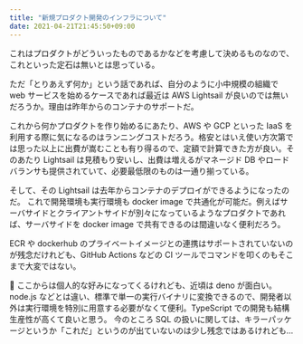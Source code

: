 ```yaml
---
title: "新規プロダクト開発のインフラについて"
date: 2021-04-21T21:45:50+09:00
---
```


これはプロダクトがどういったものであるかなどを考慮して決めるものなので、これといった定石は無いとは思っている。

ただ「とりあえず何か」という話であれば、自分のように小中規模の組織で web サービスを始めるケースであれば最近は AWS Lightsail が良いのでは無いだろうか。理由は昨年からのコンテナのサポートだ。

<!--more-->

これから何かプロダクトを作り始めるにあたり、AWS や GCP といった IaaS を利用する際に気になるのはランニングコストだろう。格安とはいえ使い方次第では思った以上に出費が嵩むことも有り得るので、定額で計算できた方が良い。そのあたり Lightsail は見積もり安いし、出費は増えるがマネージド DB やロードバランサも提供されていて、必要最低限のものは一通り揃っている。

そして、その Lightsail は去年からコンテナのデプロイができるようになったのだ。
これで開発環境も実行環境も docker image で共通化が可能だ。例えばサーバサイドとクライアントサイドが別々になっているようなプロダクトであれば、サーバサイドを docker image で共有できるのは間違いなく便利だろう。

ECR や dockerhub のプライベートイメージとの連携はサポートされていないのが残念だけれども、GitHub Actions などの CI ツールでコマンドを叩くのもそこまで大変ではない。

 ここからは個人的な好みになってくるけれども、近頃は deno が面白い。node.js などとは違い、標準で単一の実行バイナリに変換できるので、開発者以外は実行環境を特別に用意する必要がなくて便利。TypeScript での開発も結構生産性が高くて良いと思う。
今のところ SQL の扱いに関しては、キラーパッケージというか「これだ」というのが出ていないのは少し残念ではあるけれども...

